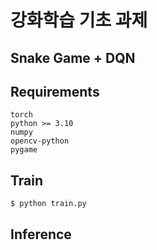# 강화학습 기초 과제
## Snake Game + DQN


## Requirements
```
torch
python >= 3.10
numpy
opencv-python
pygame
```

## Train
```
$ python train.py
```
## Inference